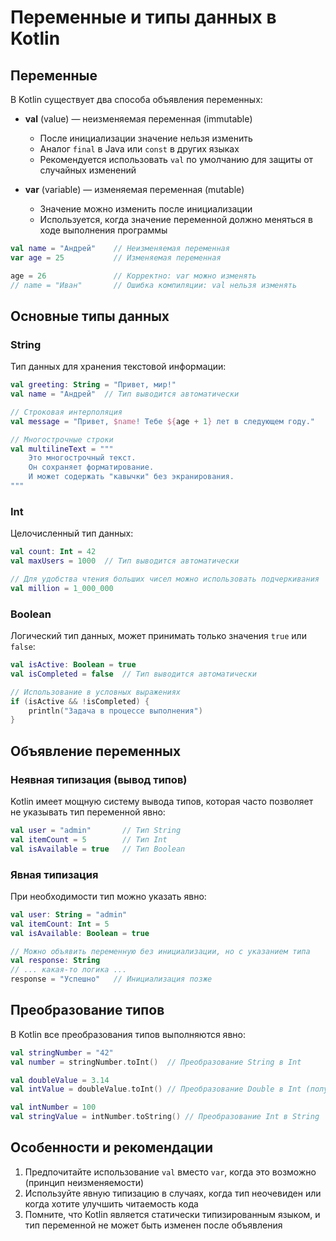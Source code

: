 # Переменные и типы данных в Kotlin

## Переменные

В Kotlin существует два способа объявления переменных:

- **val** (value) — неизменяемая переменная (immutable)
  - После инициализации значение нельзя изменить
  - Аналог `final` в Java или `const` в других языках
  - Рекомендуется использовать `val` по умолчанию для защиты от случайных изменений

- **var** (variable) — изменяемая переменная (mutable)
  - Значение можно изменить после инициализации
  - Используется, когда значение переменной должно меняться в ходе выполнения программы

```kotlin
val name = "Андрей"    // Неизменяемая переменная
var age = 25           // Изменяемая переменная

age = 26               // Корректно: var можно изменять
// name = "Иван"       // Ошибка компиляции: val нельзя изменять
```

## Основные типы данных

### String

Тип данных для хранения текстовой информации:

```kotlin
val greeting: String = "Привет, мир!"
val name = "Андрей"  // Тип выводится автоматически

// Строковая интерполяция
val message = "Привет, $name! Тебе ${age + 1} лет в следующем году."

// Многострочные строки
val multilineText = """
    Это многострочный текст.
    Он сохраняет форматирование.
    И может содержать "кавычки" без экранирования.
"""
```

### Int

Целочисленный тип данных:

```kotlin
val count: Int = 42
val maxUsers = 1000  // Тип выводится автоматически

// Для удобства чтения больших чисел можно использовать подчеркивания
val million = 1_000_000
```

### Boolean

Логический тип данных, может принимать только значения `true` или `false`:

```kotlin
val isActive: Boolean = true
val isCompleted = false  // Тип выводится автоматически

// Использование в условных выражениях
if (isActive && !isCompleted) {
    println("Задача в процессе выполнения")
}
```

## Объявление переменных

### Неявная типизация (вывод типов)

Kotlin имеет мощную систему вывода типов, которая часто позволяет не указывать тип переменной явно:

```kotlin
val user = "admin"       // Тип String
val itemCount = 5        // Тип Int
val isAvailable = true   // Тип Boolean
```

### Явная типизация

При необходимости тип можно указать явно:

```kotlin
val user: String = "admin"
val itemCount: Int = 5
val isAvailable: Boolean = true

// Можно объявить переменную без инициализации, но с указанием типа
val response: String
// ... какая-то логика ...
response = "Успешно"   // Инициализация позже
```

## Преобразование типов

В Kotlin все преобразования типов выполняются явно:

```kotlin
val stringNumber = "42"
val number = stringNumber.toInt()  // Преобразование String в Int

val doubleValue = 3.14
val intValue = doubleValue.toInt() // Преобразование Double в Int (получим 3)

val intNumber = 100
val stringValue = intNumber.toString() // Преобразование Int в String
```

## Особенности и рекомендации

1. Предпочитайте использование `val` вместо `var`, когда это возможно (принцип неизменяемости)
2. Используйте явную типизацию в случаях, когда тип неочевиден или когда хотите улучшить читаемость кода
3. Помните, что Kotlin является статически типизированным языком, и тип переменной не может быть изменен после объявления
